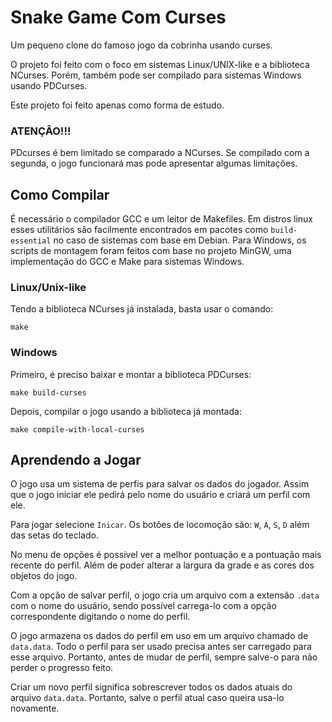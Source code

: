 # Snake Game Com Curses
Um pequeno clone do famoso jogo da cobrinha usando curses.

O projeto foi feito com o foco em sistemas Linux/UNIX-like e a biblioteca NCurses. Porém, também pode ser compilado para sistemas Windows usando PDCurses.

Este projeto foi feito apenas como forma de estudo.

### ATENÇÃO!!!
PDcurses é bem limitado se comparado a NCurses. Se compilado com a segunda, o jogo funcionará mas pode apresentar algumas limitações.

## Como Compilar
É necessário o compilador GCC e um leitor de Makefiles. Em distros linux esses utilitários são facilmente encontrados em pacotes como `build-essential` no caso de sistemas com base em Debian.
Para Windows, os scripts de montagem foram feitos com base no projeto MinGW, uma implementação do GCC e Make para sistemas Windows.
### Linux/Unix-like
Tendo a biblioteca NCurses já instalada, basta usar o comando:
```
make
```
### Windows
Primeiro, é preciso baixar e montar a biblioteca PDCurses:
```
make build-curses
```
Depois, compilar o jogo usando a biblioteca já montada:
```
make compile-with-local-curses
```
## Aprendendo a Jogar
O jogo usa um sistema de perfis para salvar os dados do jogador. Assim que o jogo iniciar ele pedirá pelo nome do usuário e criará um perfil com ele.

Para jogar selecione `Inicar`. Os botões de locomoção são: `W`, `A`, `S`, `D` além das setas do teclado.

No menu de opções é possível ver a melhor pontuação e a pontuação mais recente do perfil. Além de poder alterar a largura da grade e as cores dos objetos do jogo.

Com a opção de salvar perfil, o jogo cria um arquivo com a extensão `.data` com o nome do usuário, sendo possível carrega-lo com a opção correspondente digitando o nome
do perfil.

O jogo armazena os dados do perfil em uso em um arquivo chamado de `data.data`. Todo o perfil para ser usado precisa antes ser carregado para esse arquivo. Portanto, antes de mudar de perfil, sempre salve-o para não perder o progresso feito.

Criar um novo perfil significa sobrescrever todos os dados atuais do arquivo `data.data`. Portanto, salve o perfil atual caso queira usa-lo novamente.
